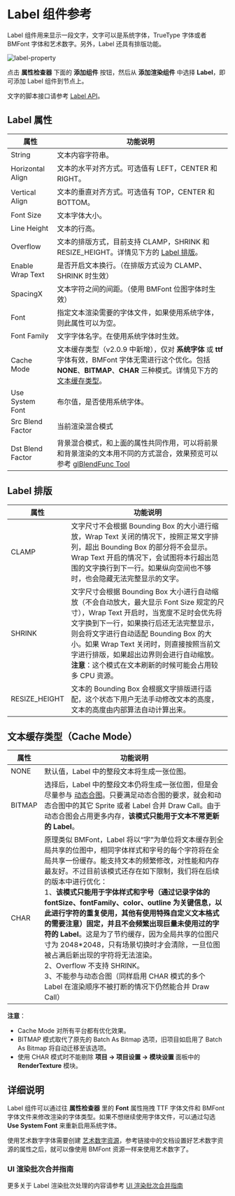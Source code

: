 # Label 组件参考

Label 组件用来显示一段文字，文字可以是系统字体，TrueType 字体或者 BMFont 字体和艺术数字。另外，Label 还具有排版功能。

![label-property](./label/label-property.png)

点击 **属性检查器** 下面的 **添加组件** 按钮，然后从 **添加渲染组件** 中选择 **Label**，即可添加 Label 组件到节点上。

文字的脚本接口请参考 [Label API](../../../api/zh/classes/Label.html)。

## Label 属性

| 属性 |   功能说明
| -------------- | ----------- |
|String| 文本内容字符串。
|Horizontal Align| 文本的水平对齐方式。可选值有 LEFT，CENTER 和 RIGHT。
|Vertical Align| 文本的垂直对齐方式。可选值有 TOP，CENTER 和 BOTTOM。
|Font Size| 文本字体大小。
|Line Height| 文本的行高。
|Overflow| 文本的排版方式，目前支持 CLAMP，SHRINK 和 RESIZE_HEIGHT。详情见下方的 [Label 排版](#label-%E6%8E%92%E7%89%88)。
|Enable Wrap Text| 是否开启文本换行。（在排版方式设为 CLAMP、SHRINK 时生效）
|SpacingX| 文本字符之间的间距。（使用 BMFont 位图字体时生效）
|Font| 指定文本渲染需要的字体文件，如果使用系统字体，则此属性可以为空。
|Font Family| 文字字体名字。在使用系统字体时生效。
|Cache Mode| 文本缓存类型（v2.0.9 中新增），仅对 **系统字体** 或 **ttf** 字体有效，BMFont 字体无需进行这个优化。包括 **NONE**、**BITMAP**、**CHAR** 三种模式。详情见下方的 [文本缓存类型](#%E6%96%87%E6%9C%AC%E7%BC%93%E5%AD%98%E7%B1%BB%E5%9E%8B%EF%BC%88cache-mode%EF%BC%89)。
|Use System Font| 布尔值，是否使用系统字体。
| Src Blend Factor | 当前渲染混合模式
| Dst Blend Factor | 背景混合模式，和上面的属性共同作用，可以将前景和背景渲染的文本用不同的方式混合，效果预览可以参考 [glBlendFunc Tool](http://www.andersriggelsen.dk/glblendfunc.php)

## Label 排版

| 属性 |   功能说明
| -------------- | ----------- |
|CLAMP| 文字尺寸不会根据 Bounding Box 的大小进行缩放，Wrap Text 关闭的情况下，按照正常文字排列，超出 Bounding Box 的部分将不会显示。Wrap Text 开启的情况下，会试图将本行超出范围的文字换行到下一行。如果纵向空间也不够时，也会隐藏无法完整显示的文字。
|SHRINK| 文字尺寸会根据 Bounding Box 大小进行自动缩放（不会自动放大，最大显示 Font Size 规定的尺寸），Wrap Text 开启时，当宽度不足时会优先将文字换到下一行，如果换行后还无法完整显示，则会将文字进行自动适配 Bounding Box 的大小。如果 Wrap Text 关闭时，则直接按照当前文字进行排版，如果超出边界则会进行自动缩放。**注意**：这个模式在文本刷新的时候可能会占用较多 CPU 资源。
|RESIZE_HEIGHT| 文本的 Bounding Box 会根据文字排版进行适配，这个状态下用户无法手动修改文本的高度，文本的高度由内部算法自动计算出来。

## 文本缓存类型（Cache Mode）

| 属性 |   功能说明
| -------------- | ----------- |
| NONE | 默认值，Label 中的整段文本将生成一张位图。
|BITMAP| 选择后，Label 中的整段文本仍将生成一张位图，但是会尽量参与 [动态合图](../advanced-topics/dynamic-atlas.md)。只要满足动态合图的要求，就会和动态合图中的其它 Sprite 或者 Label 合并 Draw Call。由于动态合图会占用更多内存，**该模式只能用于文本不常更新的 Label**。
| CHAR | 原理类似 BMFont，Label 将以“字”为单位将文本缓存到全局共享的位图中，相同字体样式和字号的每个字符将在全局共享一份缓存。能支持文本的频繁修改，对性能和内存最友好。不过目前该模式还存在如下限制，我们将在后续的版本中进行优化：<br>1、**该模式只能用于字体样式和字号（通过记录字体的 fontSize、fontFamily、color、outline 为关键信息，以此进行字符的重复使用，其他有使用特殊自定义文本格式的需要注意）固定，并且不会频繁出现巨量未使用过的字符的 Label**。这是为了节约缓存，因为全局共享的位图尺寸为 2048*2048，只有场景切换时才会清除，一旦位图被占满后新出现的字符将无法渲染。<br>2、Overflow 不支持 SHRINK。<br>3、不能参与动态合图（同样启用 CHAR 模式的多个 Label 在渲染顺序不被打断的情况下仍然能合并 Draw Call）

**注意**：

- Cache Mode 对所有平台都有优化效果。
- BITMAP 模式取代了原先的 Batch As Bitmap 选项，旧项目如启用了 Batch As Bitmap 将自动迁移至该选项。
- 使用 CHAR 模式时不能剔除 **项目 -> 项目设置 -> 模块设置** 面板中的 **RenderTexture** 模块。

## 详细说明

Label 组件可以通过往 **属性检查器** 里的 **Font** 属性拖拽 TTF 字体文件和 BMFont 字体文件来修改渲染的字体类型。如果不想继续使用字体文件，可以通过勾选 **Use System Font** 来重新启用系统字体。

使用艺术数字字体需要创建 [艺术数字资源](../asset-workflow/label-atlas.md)，参考链接中的文档设置好艺术数字资源的属性之后，就可以像使用 BMFont 资源一样来使用艺术数字了。

### UI 渲染批次合并指南

更多关于 Label 渲染批次处理的内容请参考 [UI 渲染批次合并指南](../advanced-topics/ui-auto-batch.md)
